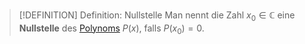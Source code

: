 > [!DEFINITION] Definition: Nullstelle
> Man nennt die Zahl $x_0 \in \mathbb{C}$ eine **Nullstelle** des [Polynoms](../Polynom.md) $P(x)$, falls $P(x_0) = 0$.

